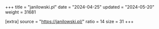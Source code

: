 +++
title = "janilowski.pl"
date = "2024-04-25"
updated = "2024-05-20"
weight = 31681

[extra]
source = "https://janilowski.pl/"
ratio = 14
size = 31
+++
